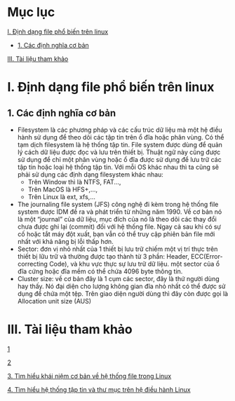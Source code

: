 # Mục lục
[I. Định dạng file phổ biến trên linux](#I) 
 - [1. Các định nghĩa cơ bản](#I.1) 


[III. Tài liệu tham khảo](#III) 

# <a name="I">I. Định dạng file phổ biến trên linux</a>

## <a name="I.1">1. Các định nghĩa cơ bản</a>
 - Filesystem là các phương pháp và các cấu trúc dữ liệu mà một hệ điều hành sử dụng để theo dõi các tập tin trên ổ đĩa hoặc phân vùng. Có thể tạm dịch filesystem là hệ thống tập tin. File system được dùng để quản lý cách dữ liệu được đọc và lưu trên thiết bị. Thuật ngữ này cũng được sử dụng để chỉ một phân vùng hoặc ổ đĩa được sử dụng để lưu trữ các tập tin hoặc loại hệ thống tập tin. Với mỗi OS khác nhau thì ta cũng sẽ phải sử dụng các định dạng filesystem khác nhau:
    + Trên Window thì là NTFS, FAT..., 
    + Trên MacOS là HFS+,..., 
    + Trên Linux là ext, xfs,...
 - The journaling file system (JFS) công nghệ đi kèm trong hệ thống file system được IDM đề ra và phát triển từ những năm 1990. Về cơ bản nó là một “journal” của dữ liệu, mục đích của nó là theo dõi các thay đổi chưa được ghi lại (commit) đối với hệ thống file. Ngay cả sau khi có sự cố hoặc tắt máy đột xuất, bạn vẫn có thể truy cập phiên bản file mới nhất với khả năng bị lỗi thấp hơn.
 - Sector: đơn vị nhỏ nhất của 1 thiết bị lưu trữ chiếm một vị trí thực trên thiết bị lữu trữ và thường được tạo thành từ 3 phần: Header, ECC(Error-correcting Code), và khu vực thực sự lưu trữ dữ liệu. một sector của ổ đĩa cứng hoặc đĩa mềm có thể chứa 4096 byte thông tin.
 - Cluster size: về cơ bản đây là 1 cụm các sector, đây là thứ người dùng hay thấy. Nó đại diện cho lượng không gian đĩa nhỏ nhất có thể được sử dụng để chứa một tệp. Trên giao diện người dùng thì đây còn được gọi là Allocation unit size (AUS)


# <a name="III">III. Tài liệu tham khảo</a>

[1](https://www.howtogeek.com/443342/how-to-use-the-mkfs-command-on-linux/#:~:text=The%20modern%20way%20of%20using,displayed%20in%20the%20terminal%20window.)

[2](https://www.howtogeek.com/howto/33552/htg-explains-which-linux-file-system-should-you-choose/)

[3. Tìm hiểu khái niệm cơ bản về hệ thống file trong Linux](https://quantrimang.com/tim-hieu-khai-niem-co-ban-ve-he-thong-file-trong-linux-84900) 

[4. Tìm hiểu hệ thống tập tin và thư mục trên hệ điều hành Linux](https://quantrimang.com/he-thong-tap-tin-va-thu-muc-tren-linux-45046) 


